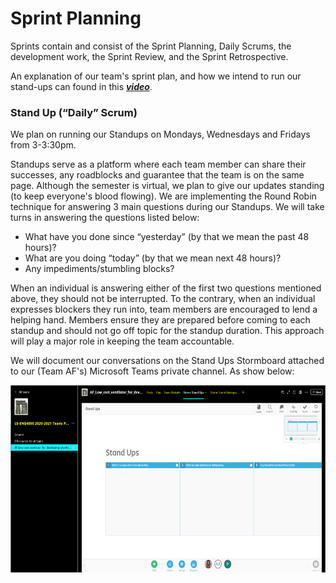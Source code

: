# Sprint Planning 

Sprints contain and consist of the Sprint Planning, Daily Scrums, the development work, the
Sprint Review, and the Sprint Retrospective.

An explanation of our team's sprint plan, and how we intend to run our stand-ups can found in this ***[video](https://drive.google.com/file/d/1EVqzx9EdV3W6YqB5HJC1dS3GteD2tu7G/view?usp=sharing)***.


### Stand Up (“Daily” Scrum)

We plan on running our Standups on Mondays, Wednesdays and Fridays from
3-3:30pm.

Standups serve as a platform where each team member can share their successes,
any roadblocks and guarantee that the team is on the same page. Although the
semester is virtual, we plan to give our updates standing (to keep everyone's blood
flowing). We are implementing the Round Robin technique for answering 3 main
questions during our Standups. We will take turns in answering the questions listed below:
* What have you done since “yesterday” (by that we mean the past 48 hours)?
* What are you doing “today” (by that we mean next 48 hours)?
* Any impediments/stumbling blocks?

When an individual is answering either of the first two questions mentioned above,
they should not be interrupted. To the contrary, when an individual expresses
blockers they run into, team members are encouraged to lend a helping hand.
Members ensure they are prepared before coming to each standup and should not
go off topic for the standup duration. This approach will play a major role in keeping the team accountable.

We will document our conversations on the Stand Ups Stormboard attached to our (Team AF's) Microsoft Teams private channel. As show below:

<img src="gate1_images/im4.png" alt=" " class="inline" width="600" height="300"/>
